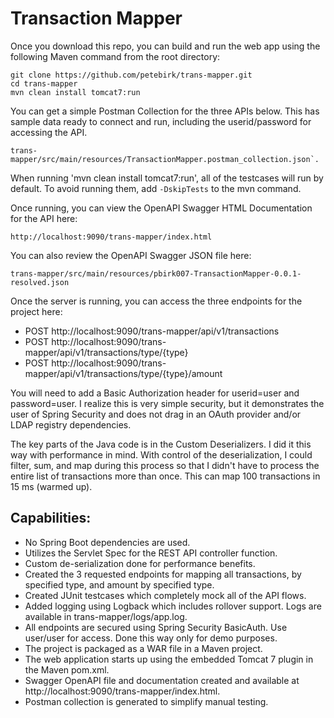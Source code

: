 Transaction Mapper
==================

Once you download this repo, you can build and run the web app using the following Maven command from the root directory:  

    
    git clone https://github.com/petebirk/trans-mapper.git
    cd trans-mapper 
    mvn clean install tomcat7:run

You can get a simple Postman Collection for the three APIs below.  This has sample data ready to connect and run, including the userid/password for accessing the API.

    trans-mapper/src/main/resources/TransactionMapper.postman_collection.json`.  

When running 'mvn clean install tomcat7:run', all of the testcases will run by default.  To avoid running them, add `-DskipTests` to the mvn command.

Once running, you can view the OpenAPI Swagger HTML Documentation for the API here:  

    http://localhost:9090/trans-mapper/index.html

You can also review the OpenAPI Swagger JSON file here:  

    trans-mapper/src/main/resources/pbirk007-TransactionMapper-0.0.1-resolved.json

Once the server is running, you can access the three endpoints for the project here:

- POST http://localhost:9090/trans-mapper/api/v1/transactions
- POST http://localhost:9090/trans-mapper/api/v1/transactions/type/{type}
- POST http://localhost:9090/trans-mapper/api/v1/transactions/type/{type}/amount

You will need to add a Basic Authorization header for userid=user and password=user.  I realize this is very simple security, but it demonstrates the user of Spring Security and does not drag in an OAuth provider and/or LDAP registry dependencies. 

The key parts of the Java code is in the Custom Deserializers.  I did it this way with performance in mind.  With control of the deserialization, I could filter, sum, and map during this process so that I didn't have to process the entire list of transactions more than once.  This can map 100 transactions in 15 ms (warmed up).

Capabilities:
------------

- No Spring Boot dependencies are used.
- Utilizes the Servlet Spec for the REST API controller function.
- Custom de-serialization done for performance benefits.
- Created the 3 requested endpoints for mapping all transactions, by specified type, and amount by specified type.
- Created JUnit testcases which completely mock all of the API flows.
- Added logging using Logback which includes rollover support.  Logs are available in trans-mapper/logs/app.log.
- All endpoints are secured using Spring Security BasicAuth.  Use user/user for access.  Done this way only for demo purposes.
- The project is packaged as a WAR file in a Maven project.
- The web application starts up using the embedded Tomcat 7 plugin in the Maven pom.xml.
- Swagger OpenAPI file and documentation created and available at http://localhost:9090/trans-mapper/index.html.
- Postman collection is generated to simplify manual testing.

